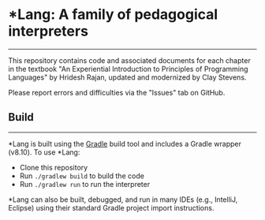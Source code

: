 # *Lang: A family of pedagogical interpreters

------

This repository contains code and associated documents for each chapter in the
textbook "An Experiential Introduction to Principles of Programming Languages" by Hridesh
Rajan, updated and modernized by Clay Stevens.

Please report errors and difficulties via the "Issues" tab on GitHub.

## Build

------

*Lang is built using the [Gradle](https://gradle.org) build tool and includes a
Gradle wrapper (v8.10). To use *Lang:

* Clone this repository
* Run `./gradlew build` to build the code
* Run `./gradlew run` to run the interpreter

*Lang can also be built, debugged, and run in many IDEs (e.g., IntelliJ, Eclipse) using their
standard Gradle project import instructions. 


